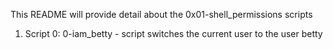 This README will provide detail about the 0x01-shell_permissions scripts

1. Script 0: 0-iam_betty - script switches the current user to the user betty
